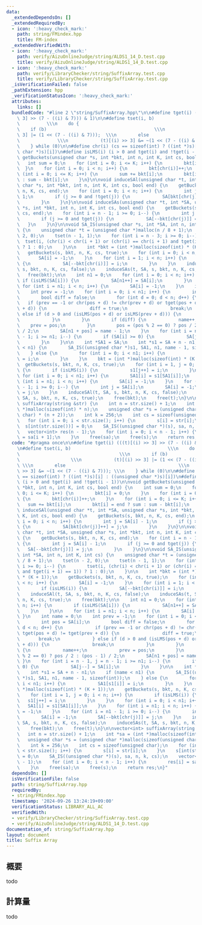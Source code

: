 ```yaml
---
data:
  _extendedDependsOn: []
  _extendedRequiredBy:
  - icon: ':heavy_check_mark:'
    path: string/FMindex.hpp
    title: FM-index
  _extendedVerifiedWith:
  - icon: ':heavy_check_mark:'
    path: verify/AizuOnlineJudge/string/ALDS1_14_D.test.cpp
    title: verify/AizuOnlineJudge/string/ALDS1_14_D.test.cpp
  - icon: ':heavy_check_mark:'
    path: verify/LibraryChecker/string/SuffixArray.test.cpp
    title: verify/LibraryChecker/string/SuffixArray.test.cpp
  _isVerificationFailed: false
  _pathExtension: hpp
  _verificationStatusIcon: ':heavy_check_mark:'
  attributes:
    links: []
  bundledCode: "#line 2 \"string/SuffixArray.hpp\"\n\n#define tget(i) (((t)[(i) >>\
    \ 3] >> (7 - ((i) & 7))) & 1)\n\n#define tset(i, b)                          \
    \          \\\n    do {                                              \\\n    \
    \    if (b)                                        \\\n            (t)[(i) >>\
    \ 3] |= (1 << (7 - ((i) & 7)));  \\\n        else                            \
    \              \\\n            (t)[(i) >> 3] &= ~(1 << (7 - ((i) & 7))); \\\n\
    \    } while (0)\n\n#define chr(i) (cs == sizeof(int) ? ((int *)s)[i] : ((unsigned\
    \ char *)s)[i])\n#define isLMS(i) (i > 0 and tget(i) and !tget(i - 1))\n\nvoid\
    \ getBuckets(unsigned char *s, int *bkt, int n, int K, int cs, bool end) {\n \
    \   int sum = 0;\n    for (int i = 0; i <= K; i++) {\n        bkt[i] = 0;\n  \
    \  }\n    for (int i = 0; i < n; i++) {\n        bkt[chr(i)]++;\n    }\n    for\
    \ (int i = 0; i <= K; i++) {\n        sum += bkt[i];\n        bkt[i] = end ? sum\
    \ : sum - bkt[i];\n    }\n}\n\nvoid induceSAl(unsigned char *t, int *SA, unsigned\
    \ char *s, int *bkt, int n, int K, int cs, bool end) {\n    getBuckets(s, bkt,\
    \ n, K, cs, end);\n    for (int i = 0; i < n; i++) {\n        int j = SA[i] -\
    \ 1;\n        if (j >= 0 and !tget(j)) {\n            SA[bkt[chr(j)]++] = j;\n\
    \        }\n    }\n}\n\nvoid induceSAs(unsigned char *t, int *SA, unsigned char\
    \ *s, int *bkt, int n, int K, int cs, bool end) {\n    getBuckets(s, bkt, n, K,\
    \ cs, end);\n    for (int i = n - 1; i >= 0; i--) {\n        int j = SA[i] - 1;\n\
    \        if (j >= 0 and tget(j)) {\n            SA[--bkt[chr(j)]] = j;\n     \
    \   }\n    }\n}\n\nvoid SA_IS(unsigned char *s, int *SA, int n, int K, int cs)\
    \ {\n    unsigned char *t = (unsigned char *)malloc(n / 8 + 1);\n    tset(n -\
    \ 2, 0);\n    tset(n - 1, 1);\n    for (int i = n - 3; i >= 0; i--) {\n      \
    \  tset(i, (chr(i) < chr(i + 1) or (chr(i) == chr(i + 1) and tget(i + 1) == 1))\
    \ ? 1 : 0);\n    }\n\n    int *bkt = (int *)malloc(sizeof(int) * (K + 1));\n \
    \   getBuckets(s, bkt, n, K, cs, true);\n    for (int i = 0; i < n; i++) {\n \
    \       SA[i] = -1;\n    }\n    for (int i = 1; i < n; i++) {\n        if (isLMS(i))\
    \ {\n            SA[--bkt[chr(i)]] = i;\n        }\n    }\n    induceSAl(t, SA,\
    \ s, bkt, n, K, cs, false);\n    induceSAs(t, SA, s, bkt, n, K, cs, true);\n \
    \   free(bkt);\n\n    int n1 = 0;\n    for (int i = 0; i < n; i++) {\n       \
    \ if (isLMS(SA[i])) {\n            SA[n1++] = SA[i];\n        }\n    }\n\n   \
    \ for (int i = n1; i < n; i++) {\n        SA[i] = -1;\n    }\n    int name = 0;\n\
    \    int prev = -1;\n    for (int i = 0; i < n1; i++) {\n        int pos = SA[i];\n\
    \        bool diff = false;\n        for (int d = 0; d < n; d++) {\n         \
    \   if (prev == -1 or chr(pos + d) != chr(prev + d) or tget(pos + d) != tget(prev\
    \ + d)) {\n                diff = true;\n                break;\n            }\
    \ else if (d > 0 and (isLMS(pos + d) or isLMS(prev + d))) {\n                break;\n\
    \            }\n        }\n        if (diff) {\n            name++;\n        \
    \    prev = pos;\n        }\n        pos = (pos % 2 == 0) ? pos / 2 : (pos - 1)\
    \ / 2;\n        SA[n1 + pos] = name - 1;\n    }\n    for (int i = n - 1, j = n\
    \ - 1; i >= n1; i--) {\n        if (SA[i] >= 0) {\n            SA[j--] = SA[i];\n\
    \        }\n    }\n\n    int *SA1 = SA;\n    int *s1 = SA + n - n1;\n    if (name\
    \ < n1) {\n        SA_IS((unsigned char *)s1, SA1, n1, name - 1, sizeof(int));\n\
    \    } else {\n        for (int i = 0; i < n1; i++) {\n            SA1[s1[i]]\
    \ = i;\n        }\n    }\n    bkt = (int *)malloc(sizeof(int) * (K + 1));\n  \
    \  getBuckets(s, bkt, n, K, cs, true);\n    for (int i = 1, j = 0; i < n; i++)\
    \ {\n        if (isLMS(i)) {\n            s1[j++] = i;\n        }\n    }\n   \
    \ for (int i = 0; i < n1; i++) {\n        SA1[i] = s1[SA1[i]];\n    }\n    for\
    \ (int i = n1; i < n; i++) {\n        SA[i] = -1;\n    }\n    for (int i = n1\
    \ - 1; i >= 0; i--) {\n        int j = SA[i];\n        SA[i] = -1;\n        SA[--bkt[chr(j)]]\
    \ = j;\n    }\n    induceSAl(t, SA, s, bkt, n, K, cs, false);\n    induceSAs(t,\
    \ SA, s, bkt, n, K, cs, true);\n    free(bkt);\n    free(t);\n}\n\nvector<int>\
    \ suffixArray(string &str) {\n    int n = str.size() + 1;\n    int *sa = (int\
    \ *)malloc(sizeof(int) * n);\n    unsigned char *s = (unsigned char *)malloc(sizeof(unsigned\
    \ char) * (n + 2));\n    int k = 256;\n    int cs = sizeof(unsigned char);\n \
    \   for (int i = 0; i < str.size(); i++) {\n        s[i] = str[i];\n    }\n  \
    \  s[int(str.size())] = 0;\n    SA_IS((unsigned char *)(s), sa, n, k, cs);\n \
    \   vector<int> res(n - 1);\n    for (int i = 0; i < n - 1; i++) {\n        res[i]\
    \ = sa[i + 1];\n    }\n    free(sa);\n    free(s);\n    return res;\n}\n"
  code: "#pragma once\n\n#define tget(i) (((t)[(i) >> 3] >> (7 - ((i) & 7))) & 1)\n\
    \n#define tset(i, b)                                    \\\n    do {         \
    \                                     \\\n        if (b)                     \
    \                   \\\n            (t)[(i) >> 3] |= (1 << (7 - ((i) & 7))); \
    \ \\\n        else                                          \\\n            (t)[(i)\
    \ >> 3] &= ~(1 << (7 - ((i) & 7))); \\\n    } while (0)\n\n#define chr(i) (cs\
    \ == sizeof(int) ? ((int *)s)[i] : ((unsigned char *)s)[i])\n#define isLMS(i)\
    \ (i > 0 and tget(i) and !tget(i - 1))\n\nvoid getBuckets(unsigned char *s, int\
    \ *bkt, int n, int K, int cs, bool end) {\n    int sum = 0;\n    for (int i =\
    \ 0; i <= K; i++) {\n        bkt[i] = 0;\n    }\n    for (int i = 0; i < n; i++)\
    \ {\n        bkt[chr(i)]++;\n    }\n    for (int i = 0; i <= K; i++) {\n     \
    \   sum += bkt[i];\n        bkt[i] = end ? sum : sum - bkt[i];\n    }\n}\n\nvoid\
    \ induceSAl(unsigned char *t, int *SA, unsigned char *s, int *bkt, int n, int\
    \ K, int cs, bool end) {\n    getBuckets(s, bkt, n, K, cs, end);\n    for (int\
    \ i = 0; i < n; i++) {\n        int j = SA[i] - 1;\n        if (j >= 0 and !tget(j))\
    \ {\n            SA[bkt[chr(j)]++] = j;\n        }\n    }\n}\n\nvoid induceSAs(unsigned\
    \ char *t, int *SA, unsigned char *s, int *bkt, int n, int K, int cs, bool end)\
    \ {\n    getBuckets(s, bkt, n, K, cs, end);\n    for (int i = n - 1; i >= 0; i--)\
    \ {\n        int j = SA[i] - 1;\n        if (j >= 0 and tget(j)) {\n         \
    \   SA[--bkt[chr(j)]] = j;\n        }\n    }\n}\n\nvoid SA_IS(unsigned char *s,\
    \ int *SA, int n, int K, int cs) {\n    unsigned char *t = (unsigned char *)malloc(n\
    \ / 8 + 1);\n    tset(n - 2, 0);\n    tset(n - 1, 1);\n    for (int i = n - 3;\
    \ i >= 0; i--) {\n        tset(i, (chr(i) < chr(i + 1) or (chr(i) == chr(i + 1)\
    \ and tget(i + 1) == 1)) ? 1 : 0);\n    }\n\n    int *bkt = (int *)malloc(sizeof(int)\
    \ * (K + 1));\n    getBuckets(s, bkt, n, K, cs, true);\n    for (int i = 0; i\
    \ < n; i++) {\n        SA[i] = -1;\n    }\n    for (int i = 1; i < n; i++) {\n\
    \        if (isLMS(i)) {\n            SA[--bkt[chr(i)]] = i;\n        }\n    }\n\
    \    induceSAl(t, SA, s, bkt, n, K, cs, false);\n    induceSAs(t, SA, s, bkt,\
    \ n, K, cs, true);\n    free(bkt);\n\n    int n1 = 0;\n    for (int i = 0; i <\
    \ n; i++) {\n        if (isLMS(SA[i])) {\n            SA[n1++] = SA[i];\n    \
    \    }\n    }\n\n    for (int i = n1; i < n; i++) {\n        SA[i] = -1;\n   \
    \ }\n    int name = 0;\n    int prev = -1;\n    for (int i = 0; i < n1; i++) {\n\
    \        int pos = SA[i];\n        bool diff = false;\n        for (int d = 0;\
    \ d < n; d++) {\n            if (prev == -1 or chr(pos + d) != chr(prev + d) or\
    \ tget(pos + d) != tget(prev + d)) {\n                diff = true;\n         \
    \       break;\n            } else if (d > 0 and (isLMS(pos + d) or isLMS(prev\
    \ + d))) {\n                break;\n            }\n        }\n        if (diff)\
    \ {\n            name++;\n            prev = pos;\n        }\n        pos = (pos\
    \ % 2 == 0) ? pos / 2 : (pos - 1) / 2;\n        SA[n1 + pos] = name - 1;\n   \
    \ }\n    for (int i = n - 1, j = n - 1; i >= n1; i--) {\n        if (SA[i] >=\
    \ 0) {\n            SA[j--] = SA[i];\n        }\n    }\n\n    int *SA1 = SA;\n\
    \    int *s1 = SA + n - n1;\n    if (name < n1) {\n        SA_IS((unsigned char\
    \ *)s1, SA1, n1, name - 1, sizeof(int));\n    } else {\n        for (int i = 0;\
    \ i < n1; i++) {\n            SA1[s1[i]] = i;\n        }\n    }\n    bkt = (int\
    \ *)malloc(sizeof(int) * (K + 1));\n    getBuckets(s, bkt, n, K, cs, true);\n\
    \    for (int i = 1, j = 0; i < n; i++) {\n        if (isLMS(i)) {\n         \
    \   s1[j++] = i;\n        }\n    }\n    for (int i = 0; i < n1; i++) {\n     \
    \   SA1[i] = s1[SA1[i]];\n    }\n    for (int i = n1; i < n; i++) {\n        SA[i]\
    \ = -1;\n    }\n    for (int i = n1 - 1; i >= 0; i--) {\n        int j = SA[i];\n\
    \        SA[i] = -1;\n        SA[--bkt[chr(j)]] = j;\n    }\n    induceSAl(t,\
    \ SA, s, bkt, n, K, cs, false);\n    induceSAs(t, SA, s, bkt, n, K, cs, true);\n\
    \    free(bkt);\n    free(t);\n}\n\nvector<int> suffixArray(string &str) {\n \
    \   int n = str.size() + 1;\n    int *sa = (int *)malloc(sizeof(int) * n);\n \
    \   unsigned char *s = (unsigned char *)malloc(sizeof(unsigned char) * (n + 2));\n\
    \    int k = 256;\n    int cs = sizeof(unsigned char);\n    for (int i = 0; i\
    \ < str.size(); i++) {\n        s[i] = str[i];\n    }\n    s[int(str.size())]\
    \ = 0;\n    SA_IS((unsigned char *)(s), sa, n, k, cs);\n    vector<int> res(n\
    \ - 1);\n    for (int i = 0; i < n - 1; i++) {\n        res[i] = sa[i + 1];\n\
    \    }\n    free(sa);\n    free(s);\n    return res;\n}"
  dependsOn: []
  isVerificationFile: false
  path: string/SuffixArray.hpp
  requiredBy:
  - string/FMindex.hpp
  timestamp: '2024-09-26 13:24:19+09:00'
  verificationStatus: LIBRARY_ALL_AC
  verifiedWith:
  - verify/LibraryChecker/string/SuffixArray.test.cpp
  - verify/AizuOnlineJudge/string/ALDS1_14_D.test.cpp
documentation_of: string/SuffixArray.hpp
layout: document
title: Suffix Array
---
```


## 概要

todo

## 計算量
todo